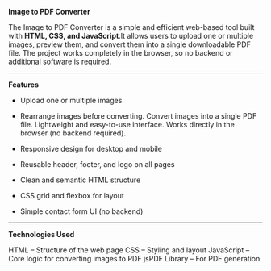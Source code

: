 **Image to PDF Converter**

The Image to PDF Converter is a simple and efficient web-based tool built with **HTML, CSS, and JavaScript**.It allows users to upload one or multiple images, preview them, and convert them into a single downloadable PDF file. The project works completely in the browser, so no backend or additional software is required.

---

**Features**

- Upload one or multiple images.
- Rearrange images before converting.
Convert images into a single PDF file.
Lightweight and easy-to-use interface.
Works directly in the browser (no backend required).


- Responsive design for desktop and mobile
- Reusable header, footer, and logo on all pages
- Clean and semantic HTML structure
- CSS grid and flexbox for layout
- Simple contact form UI (no backend)

---

**Technologies Used**

HTML – Structure of the web page
CSS – Styling and layout
JavaScript – Core logic for converting images to PDF
jsPDF Library – For PDF generation
